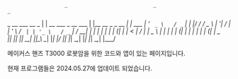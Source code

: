                       _                           _                           _       
  _ __ ___     __ _  | | __   ___   _ __   ___   | |__     __ _   _ __     __| |  ___ 
 | '_ ` _ \   / _` | | |/ /  / _ \ | '__| / __|  | '_ \   / _` | | '_ \   / _` | / __|
 | | | | | | | (_| | |   <  |  __/ | |    \__ \  | | | | | (_| | | | | | | (_| | \__ \
 |_| |_| |_|  \__,_| |_|\_\  \___| |_|    |___/  |_| |_|  \__,_| |_| |_|  \__,_| |___/
                                                                                      


메이커스 핸즈 T3000 로봇암을 위한 코드와 앱이 있는 페이지입니다.

현재 프로그램들은 2024.05.27에 업데이트 되었습니다.
